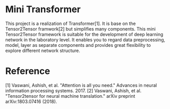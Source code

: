 # Mini Transformer
This project is a realization of Transformer[1]. It is base on the Tensor2Tensor framwork[2] but simplifies many components. This mini Tensor2Tensor framework is suitable for the development of deep learning network in the laboratory level. It enables you to regard data preprocessing, model, layer as separate components and provides great flexibility to explore different network structure.


# Reference
[1] Vaswani, Ashish, et al. "Attention is all you need." Advances in neural information processing systems. 2017.
[2] Vaswani, Ashish, et al. "Tensor2tensor for neural machine translation." arXiv preprint arXiv:1803.07416 (2018).
